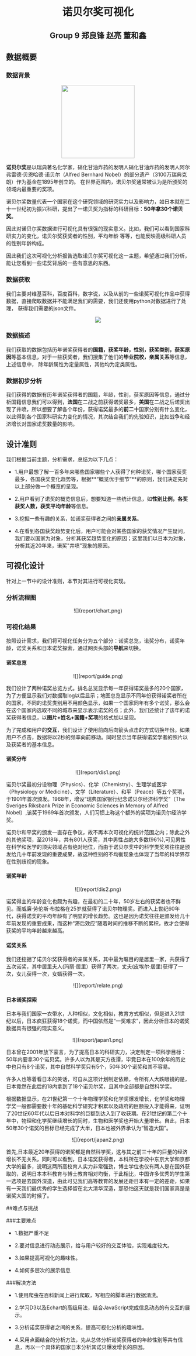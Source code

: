 # <center>诺贝尔奖可视化</center> 
## <center>Group 9 郑良锋 赵亮 董和鑫</center>
## 数据概要
### 数据背景
<center>
	<img src="report/nobel.jpg" height="200" width="200" >
</center>

**诺贝尔奖**是以瑞典著名化学家，硝化甘油炸药的发明人硝化甘油炸药的发明人阿尔弗雷德·贝恩哈德·诺贝尔（Alfred Bernhard Nobel）的部分遗产（3100万瑞典克朗）作为基金在1895年创立的。 在世界范围内，诺贝尔奖通常被认为是所颁奖的领域内最重要的奖项。 

诺贝尔奖数量代表一个国家在这个研究领域的研究实力以及影响力，如日本就在二十一世纪初为振兴科研，提出了一诺贝奖为指标的科研目标：**50年拿30个诺贝奖**。

因此对诺贝尔奖数据进行可视化具有很强的现实意义。比如，我们可以看到国家科研实力的变化，诺贝尔奖获奖者的性别，平均年龄
等等，也能反映高级科研人员的性别年龄构成。

因此我们这次可视化分析报告选取诺贝尔奖可视化这一主题，希望通过我们分析，能让您看到一些诺奖背后的一些有意思的东西。

### 数据获取

我们主要对维基百科，百度百科，数字说，以及从前的一些诺奖可视化作品中获得数据，直接爬取数据并不能满足我们的需要，我们还使用python对数据进行了处理，
获得我们需要的json文件。
<center>
	<img src="report/from.png"  >
</center>

### 数据描述

我们获取的数据包括历年诺奖获得者的**国籍，获奖年龄，性别，获奖类别，获奖原因**等基本信息，对于一些获奖者，我们搜集了他们的**毕业院校，亲属关系**等信息，上述信息中，
除年龄属性为定量属性，其他均为定类属性。

### 数据初步分析

我们获得的数据有历年诺奖获得者的国籍，年龄，性别，获奖原因等信息，通过分析国籍信息我们可以得到，**法国**在二战之前获得诺奖最多，**美国**在二战之后诺奖出现了井喷，所以想要了解各个年份，获得诺奖最多的**前二十**国家分别有什么变化，以此得到各个国家科研实力变化的情况，其次结合我们的先验知识，比如战争和经济增长对国家诺奖数量的影响。

## 设计准则

我们根据当前主题，分析需求，总结为以下几点：

- 1.用户最想了解一百多年来哪些国家哪些个人获得了何种诺奖，哪个国家获奖最多，各国获奖变化趋势等，根据**“概览优于细节”**的原则，我们决定先对以上部分做一个概览的呈现。

- 2.用户看到了诺奖的概览信息后，想要知道一些统计信息，如**性别比例，各奖获奖人数，获奖平均年龄**等信息。

- 3.挖掘一些有趣的关系，如诺奖获得者之间的**亲属关系**。

- 4.在看到各国获奖趋势变化后，用户可能会对某些国家的获奖情况产生疑问，我们要以国家为对象，分析其获奖趋势变化的原因；这里我们以日本为对象，分析其近20年来，诺奖"井喷"现象的原因。

## 可视化设计
针对上一节中的设计准则，本节对其进行可视化实现。

### 分析流程图

<center>
	![](report/chart.png)
</center>

### 可视化结果

按照设计需求，我们将可视化任务分为五个部分：诺奖总览，诺奖分布，诺奖年龄，诺奖关系和日本诺奖探索，通过网页头部的**导航**来切换。

#### 诺奖总览
<center>
![](report/guide.png)
</center>

我们设计了两种诺奖总览方式。排名总览显示每一年获得诺奖最多的20个国家，为了方便显示我们对数据取log以后显示；地图总览显示不同年份获得诺奖者所在的国家，不同的诺奖类别用不用颜色显示，如果一个国家同年有多个诺奖，那么会在这个国家内选取不同的城市来显示表示诺奖的点；此外，我们还统计了该年的诺奖获得者信息，以**图片+姓名+国籍+奖项**的格式加以呈现。

为了完成和用户的**交互**，我们设计了使用前向后向箭头点击的方式切换年份。如果用户不点击，数据将以2秒的频率向前移动。同时显示当年获得诺奖学者的照片以及获奖者的基本信息。

#### 诺奖分布

<center>
![](report/dis1.png)
</center>

诺贝尔奖最初分设物理（Physics）、化学（Chemistry）、生理学或医学（Physiology or Medicine）、文学（Literature）、和平（Peace）等五个奖项，于1901年首次颁发。1968年，增设“瑞典国家银行纪念诺贝尔经济科学奖”（The Sveriges Riksbank Prize in Economic Sciences in Memory of Alfred Nobel）,该奖于1969年首次颁发，人们习惯上称这个额外的奖项为诺贝尔经济学奖。

诺贝尔和平奖的颁发一直存在争议，故不再本次可视化的统计范围之内；除此之外的其他奖项，至2018年，共有801人获奖，其中男性占绝大多数(96%),可见男性在科学和医学的顶尖领域占有绝对地位，而由于诺贝尔奖中的科学类奖项往往是颁发给几十年前发现的重要成果，故这种性别的不均衡现象也体现了当年的科学界存在性别歧视的现象。

#### 诺奖年龄

<center>
![](report/dis2.png)
</center>

诺奖得主的年龄变化也颇为有趣，在最初的二十年，50岁左右的获奖者也不鲜见。而威廉·劳伦斯·布拉格在25岁就获得了诺贝尔物理奖。而进入上世纪60年代，获得诺奖的平均年龄有了明显的增长趋势。这也是因为诺奖往往是颁发给几十年前发现的重要成果，而这种“滞后效应”随着时间的推移不断的累积，故才会使得获奖的平均年龄越来越高。

#### 诺奖关系

我们还挖掘了诺贝尔奖获得者的亲属关系，其中最为瞩目的是居里一家，共获得了五次诺奖，其中居里夫人(玛丽·居里）获得了两次，丈夫(皮埃尔·居里)获得了一次，女儿获得一次，女婿获得一次。

<center>
![](report/relate.png)
</center>

#### 日本诺奖探索

日本与我们国家一衣带水，人种相似，文化相似，教育方式相似，但是进入21世纪以后，日本疯狂获得18个诺奖，而中国依然是“一奖难求”，因此分析日本的诺奖数据具有很强的现实意义。

<center>
![](report/japan1.png)
</center>

日本曾在2001年放下豪言，为了提高日本的科研实力，决定制定一项科学目标：50年内要拿30个诺贝奖。许多人以为其是天方夜谭，毕竟日本在100余年的历史中也只有8个诺奖，其中自然科学奖只有5个，50年30个诺奖和其不容易。

许多人也等着看日本的笑话，可自从这项计划制定依赖，令所有人大跌眼镜的是，日本竟然在此后的18内拿到了18个诺贝尔奖，且其中全部都是自然科学奖。

根据数据显示，在21世纪第一个十年物理学奖和化学奖爆发增长，化学奖和物理学奖一般都需要数十年的基础科学研究才积累以及政府的巨额投入才能得来，证明了20世纪60年代以后日本对科学的巨额到达入到了收获期。在21世纪的第二个十年中，物理和化学奖继续增长的同时，生物和医学奖也开始大量增长。自此，日本50年30个诺奖的目标已经完成了大半，日本也被外界承认为“智造大国”。

<center>
![](report/japan2.png)
</center>

首先,日本最近20年获得的诺奖都是自然科学奖，这与其之前三十年的巨量的经济增长不无关系，同时可以看到，日本诺奖获得者，本科所在学校中东京大学和京都大学的最多，说明这两所高校育人实力非常强劲，博士学位也仅有两人是在国外获取的，说明日本本科教育与博士教育相对均衡，于此相比，中国许多优秀的学生第一选项是去国外深造，由此可见我们高等教育的发展还距日本有一定的差距，如果有一天我们最优秀的学生选择留在北大清华深造，那恐怕这天就是我们国家真是是诺奖大国的时候了。

##难点与挑战

###主要难点
- 1.数据严重不足

- 2.要对信息进行动态展示，给与用户较好的交互体验，实现难度较大。

- 3.如果提高可视化的趣味性。

- 4.如何多层次的展示信息

###解决方法

- 1.使用爬虫在百科新闻上进行爬取，写相应的脚本进行数据清洗。

- 2.学习D3以及Echart的高级用法，结合JavaScript完成信息动态的有交互的展示。

- 3.分析诺奖获得者之间的关系，提高可视化分析的趣味性。

- 4.采用点面结合的分析方法，先从总体分析诺奖获得者的年龄性别等共有信息，再以一个具体的国家日本分析其诺贝爆发增长的原因。
